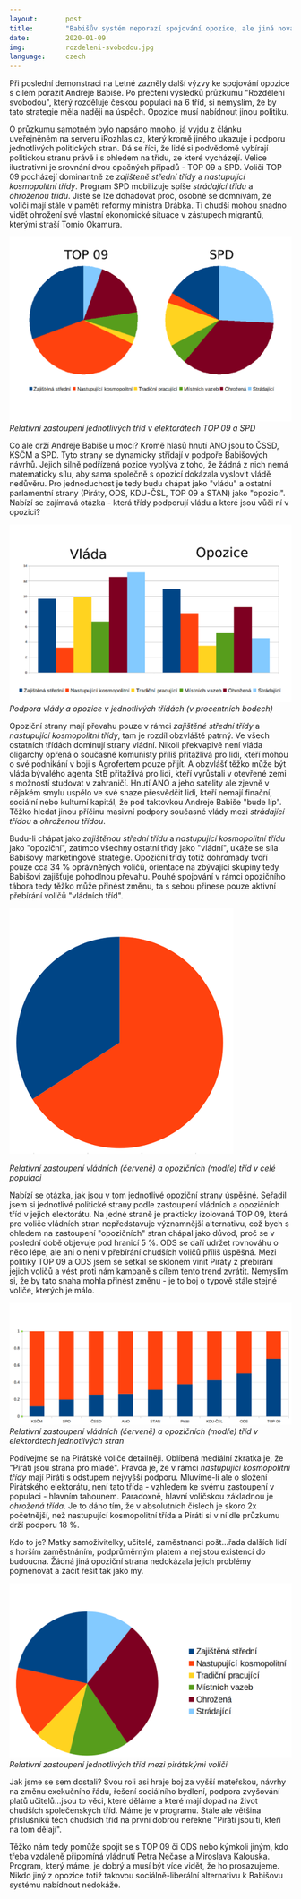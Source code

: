 ```yaml
---
layout:       post
title:        "Babišův systém neporazí spojování opozice, ale jiná nová politika"
date:         2020-01-09
img:          rozdeleni-svobodou.jpg
language:     czech
---
```

Při poslední demonstraci na Letné zazněly další výzvy ke spojování opozice s cílem porazit Andreje Babiše. Po přečtení výsledků průzkumu "Rozdělení svobodou", který rozděluje českou populaci na 6 tříd, si nemyslím, že by tato strategie měla naději na úspěch. Opozice musí nabídnout jinou politiku.

<!--more-->

O průzkumu samotném bylo napsáno mnoho, já vyjdu z [článku]() uveřejněném na serveru iRozhlas.cz, který kromě jiného ukazuje i podporu jednotlivých politických stran. Dá se říci, že lidé si podvědomě vybírají politickou stranu právě i s ohledem na třídu, ze které vycházejí. Velice ilustrativní je srovnání dvou opačných případů - TOP 09 a SPD. Voliči TOP 09 pocházejí dominantně ze *zajišteně střední třídy* a *nastupující kosmopolitní třídy*. Program SPD mobilizuje spíše *strádající třídu* a *ohroženou třídu*. Jistě se lze dohadovat proč, osobně se domnívám, že voliči mají stále v paměti reformy ministra Drábka. Ti chudší mohou snadno vidět ohrožení své vlastní ekonomické situace v zástupech migrantů, kterými straší Tomio Okamura.

![graf](/assets/img/articles/TOP-SPD.png)
*Relativní zastoupení jednotlivých tříd v elektorátech TOP 09 a SPD*

Co ale drží Andreje Babiše u moci? Kromě hlasů hnutí ANO jsou to ČSSD, KSČM a SPD. Tyto strany se dynamicky střídají v podpoře Babišových návrhů. Jejich silně podřízená pozice vyplývá z toho, že žádná z nich nemá matematicky sílu, aby sama společně s opozicí dokázala vyslovit vládě nedůvěru. Pro jednoduchost je tedy budu chápat jako "vládu" a ostatní parlamentní strany (Piráty, ODS, KDU-ČSL, TOP 09 a STAN) jako "opozici". Nabízí se zajímavá otázka - která třídy podporují vládu a které jsou vůči ní v opozici?

![graf](/assets/img/articles/vlada-opozice.png)
*Podpora vlády a opozice v jednotlivých třídách (v procentních bodech)*

Opoziční strany mají převahu pouze v rámci *zajištěné střední třídy* a *nastupující kosmopolitní třídy*, tam je rozdíl obzvláště patrný. Ve všech ostatních třídách dominují strany vládní. Nikoli překvapivě není vláda oligarchy opřená o současné komunisty příliš přitažlivá pro lidi, kteří mohou o své podnikání v boji s Agrofertem pouze přijít. A obzvlášť těžko může být vláda bývalého agenta StB přitažlivá pro lidi, kteří vyrůstali v otevřené zemi s možností studovat v zahraničí. Hnutí ANO a jeho satelity ale zjevně v nějakém smylu uspělo ve své snaze přesvědčit lidi, kteří nemají finační, sociální nebo kulturní kapitál, že pod taktovkou Andreje Babiše "bude líp". Těžko hledat jinou příčinu masivní podpory současné vlády mezi *strádající třídou* a *ohroženou třídou*.

Budu-li chápat jako *zajištěnou střední třídu* a *nastupující kosmopolitní třídu* jako "opoziční", zatímco všechny ostatní třídy jako "vládní", ukáže se síla Babišovy marketingové strategie. Opoziční třídy totiž dohromady tvoří pouze cca 34 % oprávněných voličů, orientace na zbývající skupiny tedy Babišovi zajišťuje pohodlnou převahu. Pouhé spojování v rámci opozičního tábora tedy těžko může přinést změnu, ta s sebou přinese pouze aktivní přebírání voličů "vládních tříd".

![graf](/assets/img/articles/vladni-opozicni-tridy.png)

*Relativní zastoupení vládních (červeně) a opozičních (modře) tříd v celé populaci*

Nabízí se otázka, jak jsou v tom jednotlivé opoziční strany úspěšné. Seřadil jsem si jednotlivé politické strany podle zastoupení vládních a opozičních tříd v jejich elektorátu. Na jedné straně je prakticky izolovaná TOP 09, která pro voliče vládních stran nepředstavuje významnější alternativu, což bych s ohledem na zastoupení "opozičních" stran chápal jako důvod, proč se v poslední době objevuje pod hranicí 5 %. ODS se daří udržet rovnováhu o něco lépe, ale ani o není v přebírání chudších voličů příliš úspěšná. Mezi politiky TOP 09 a ODS jsem se setkal se sklonem vinit Piráty z přebírání jejich voličů a vést proti nám kampaně s cílem tento trend zvrátit. Nemyslím si, že by tato snaha mohla přinést změnu - je to boj o typově stále stejné voliče, kterých je málo.

![graf](/assets/img/articles/strany-vyssi-nizsi.png)
*Relativní zastoupení vládních (červeně) a opozičních (modře) tříd v elektorátech jednotlivých stran*

Podívejme se na Pirátské voliče detailněji. Oblíbená mediální zkratka je, že "Piráti jsou strana pro mladé". Pravda je, že v rámci *nastupující kosmopolitní třídy* mají Piráti s odstupem nejvyšší podporu. Mluvíme-li ale o složení Pirátského elektorátu, není tato třída - vzhledem ke svému zastoupení v populaci - hlavním tahounem. Paradoxně, hlavní voličskou základnou je *ohrožená třída*. Je to dáno tím, že v absolutních číslech je skoro 2x početnější, než nastupující kosmopolitní třída a Piráti si v ní dle průzkumu drží podporu 18 %. 

Kdo to je? Matky samoživitelky, učitelé, zaměstnanci pošt...řada dalších lidí s horším zaměstnáním, podprůměrným platem a nejistou existencí do budoucna. Žádná jiná opoziční strana nedokázala jejich problémy pojmenovat a začít řešit tak jako my.

![graf](/assets/img/articles/pirati-volici.png)
*Relativní zastoupení jednotlivých tříd mezi pirátskými voliči*

Jak jsme se sem dostali? Svou roli asi hraje boj za vyšší mateřskou, návrhy na změnu exekučního řádu, řešení sociálního bydlení, podpora zvyšování platů učitelů...jsou to věci, které děláme a které mají dopad na život chudších společenských tříd. Máme je v programu. Stále ale většina příslušníků těch chudších tříd na první dobrou neřekne "Piráti jsou ti, kteří na tom dělají". 

Těžko nám tedy pomůže spojit se s TOP 09 či ODS nebo kýmkoli jiným, kdo třeba vzdáleně připomíná vládnutí Petra Nečase a Miroslava Kalouska. Program, který máme, je dobrý a musí být více vidět, že ho prosazujeme. Nikdo jiný z opozice totiž takovou sociálně-liberální alternativu k Babišovu systému nabídnout nedokáže.
